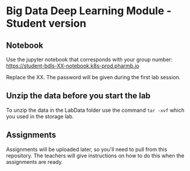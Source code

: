 # Big Data Deep Learning Module - Student version

## Notebook
Use the jupyter notebook that corresponds with your group number:
https://student-bdls-XX-notebook.k8s-prod.pharmb.io

Replace the XX. 
The password will be given during the first lab session.

## Unzip the data before you start the lab
To unzip the data in the LabData folder use the command `tar -xvf` which you used in the storage lab.

## Assignments
Assignments will be uploaded later, so you'll need to pull from this repository. The teachers will give instructions on how to do this when the assignments are ready.
